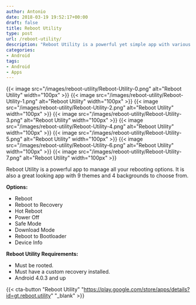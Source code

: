 ```yaml
---
author: Antonio
date: 2018-03-19 19:52:17+00:00
draft: false
title: Reboot Utility
type: post
url: /reboot-utility/
description: "Reboot Utility is a powerful yet simple app with various rebooting options. Reboot Utility provides a one click option for all your rebooting needs like booting into twrp or the bootloader."
categories:
- Android
tags:
- Android
- Apps
---
```


{{< image src="/images/reboot-utility/Reboot-Utility-0.png" alt="Reboot Utility" width="100px" >}}
{{< image src="/images/reboot-utility/Reboot-Utility-1.png" alt="Reboot Utility" width="100px" >}}
{{< image src="/images/reboot-utility/Reboot-Utility-2.png" alt="Reboot Utility" width="100px" >}}
{{< image src="/images/reboot-utility/Reboot-Utility-3.png" alt="Reboot Utility" width="100px" >}}
{{< image src="/images/reboot-utility/Reboot-Utility-4.png" alt="Reboot Utility" width="100px" >}}
{{< image src="/images/reboot-utility/Reboot-Utility-5.png" alt="Reboot Utility" width="100px" >}}
{{< image src="/images/reboot-utility/Reboot-Utility-6.png" alt="Reboot Utility" width="100px" >}}
{{< image src="/images/reboot-utility/Reboot-Utility-7.png" alt="Reboot Utility" width="100px" >}}

Reboot Utility is a powerful app to manage all your rebooting options. It is also a great looking app with 9 themes and 4 backgrounds to choose from.

<!--more-->

**Options:**

- Reboot
- Reboot to Recovery
- Hot Reboot
- Power Off
- Safe Mode
- Download Mode
- Reboot to Bootloader
- Device Info

**Reboot Utility Requirements:**

- Must be rooted.
- Must have a custom recovery installed.
- Android 4.0.3 and up

{{< cta-button "Reboot Utility" "https://play.google.com/store/apps/details?id=gt.reboot.utility" "_blank" >}}
